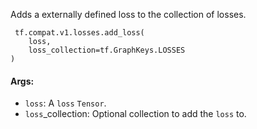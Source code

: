 
Adds a externally defined loss to the collection of losses.

```
 tf.compat.v1.losses.add_loss(
    loss,
    loss_collection=tf.GraphKeys.LOSSES
)
```
#### Args:
- `loss`: A `loss` `Tensor`.
- `loss`_collection: Optional collection to add the `loss` to.
